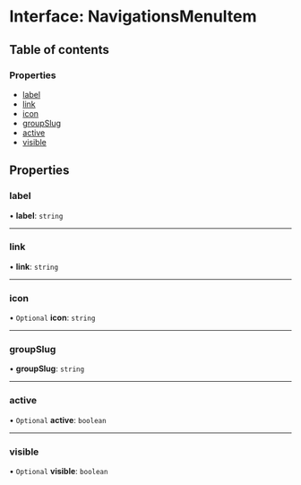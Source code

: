 # Interface: NavigationsMenuItem

## Table of contents

### Properties

- [label](./interfaces/NavigationsMenuItem.md#label)
- [link](./interfaces/NavigationsMenuItem.md#link)
- [icon](./interfaces/NavigationsMenuItem.md#icon)
- [groupSlug](./interfaces/NavigationsMenuItem.md#groupslug)
- [active](./interfaces/NavigationsMenuItem.md#active)
- [visible](./interfaces/NavigationsMenuItem.md#visible)

## Properties

### <a id="label" name="label"></a> label

• **label**: `string`

___

### <a id="link" name="link"></a> link

• **link**: `string`

___

### <a id="icon" name="icon"></a> icon

• `Optional` **icon**: `string`

___

### <a id="groupslug" name="groupslug"></a> groupSlug

• **groupSlug**: `string`

___

### <a id="active" name="active"></a> active

• `Optional` **active**: `boolean`

___

### <a id="visible" name="visible"></a> visible

• `Optional` **visible**: `boolean`
